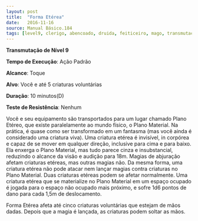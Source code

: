 ```yaml
---
layout: post
title:  "Forma Etérea"
date:   2016-11-16
source: Manual Básico.184
tags: [level9, clerigo, abencoado, druida, feiticeiro, mago, transmutacao,  padrao, toque, voce, criatura, minutos, nenhum]
---
```


**Transmutação de Nível 9**

**Tempo de Execução**: Ação Padrão

**Alcance**: Toque

**Alvo**: Você e até 5 criaturas voluntárias

**Duração**: 10 minutos(D)

**Teste de Resistência**: Nenhum


Você e seu equipamento são transportados para um lugar chamado Plano Etéreo, que existe paralelamente ao mundo físico, o Plano Material. Na prática, é quase como ser transformado em um fantasma (mas você ainda é considerado uma criatura viva).
Uma criatura etérea é invisível, in corpórea e capaz de se mover em qualquer direção, inclusive para cima e para baixo. Ela enxerga o Plano Material, mas tudo parece cinza e insubstancial, reduzindo o alcance da visão e audição para 18m.
Magias de abjuração afetam criaturas etéreas, mas outras magias não. 
Da mesma forma, uma criatura etérea não pode atacar nem lançar magias contra criaturas no Plano Material. Duas criaturas etéreas podem se afetar normalmente.
Uma criatura etérea que se materialize no Plano Material em um espaço ocupado é jogada para o espaço não ocupado mais próximo, e sofre 1d6 pontos de dano para cada 1,5m de deslocamento.

Forma Etérea afeta até cinco criaturas voluntárias que estejam de mãos dadas. Depois que a magia é lançada, as criaturas podem soltar as mãos.
